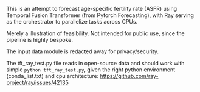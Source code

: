 This is an attempt to forecast age-specific fertility rate (ASFR)
using Temporal Fusion Transformer (from Pytorch Forecasting),
with Ray serving as the orchestrator to parallelize tasks across
CPUs.

Merely a illustration of feasibility.  Not intended for public use,
since the pipeline is highly bespoke.

The input data module is redacted away for privacy/security.

The tft_ray_test.py file reads in open-source data and should
work with simple `python tft_ray_test.py`, given the right
python environment (conda_list.txt) and cpu architecture:
https://github.com/ray-project/ray/issues/42135
